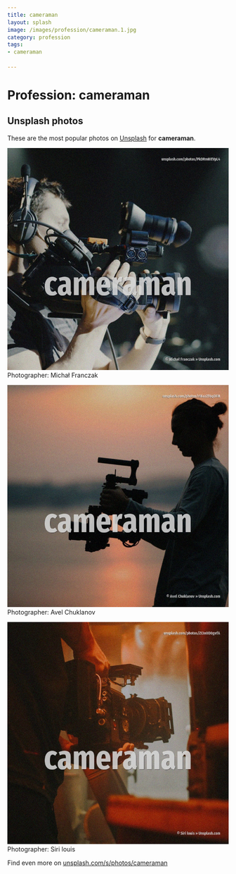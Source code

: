 ```yaml
---
title: cameraman
layout: splash
image: /images/profession/cameraman.1.jpg
category: profession
tags:
- cameraman

---
```

# Profession: cameraman



 
## Unsplash photos
These are the most popular photos on [Unsplash](https://unsplash.com) for **cameraman**.
 
![cameraman](/images/profession/cameraman.1.jpg)
Photographer:  Michał Franczak
 
![cameraman](/images/profession/cameraman.2.jpg)
Photographer:  Avel Chuklanov
 
![cameraman](/images/profession/cameraman.3.jpg)
Photographer:  Siri louis
 
Find even more on [unsplash.com/s/photos/cameraman](https://unsplash.com/s/photos/cameraman)
 

